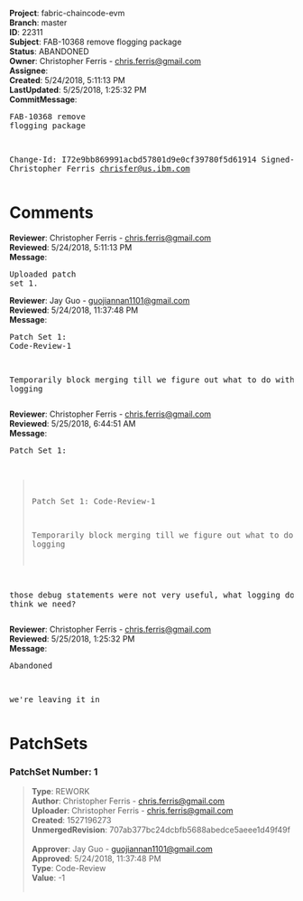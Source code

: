 <strong>Project</strong>: fabric-chaincode-evm<br><strong>Branch</strong>: master<br><strong>ID</strong>: 22311<br><strong>Subject</strong>: FAB-10368 remove flogging package<br><strong>Status</strong>: ABANDONED<br><strong>Owner</strong>: Christopher Ferris - chris.ferris@gmail.com<br><strong>Assignee</strong>:<br><strong>Created</strong>: 5/24/2018, 5:11:13 PM<br><strong>LastUpdated</strong>: 5/25/2018, 1:25:32 PM<br><strong>CommitMessage</strong>:<br><pre>FAB-10368 remove flogging package

Change-Id: I72e9bb869991acbd57801d9e0cf39780f5d61914
Signed-off-by: Christopher Ferris <chrisfer@us.ibm.com>
</pre><h1>Comments</h1><strong>Reviewer</strong>: Christopher Ferris - chris.ferris@gmail.com<br><strong>Reviewed</strong>: 5/24/2018, 5:11:13 PM<br><strong>Message</strong>: <pre>Uploaded patch set 1.</pre><strong>Reviewer</strong>: Jay Guo - guojiannan1101@gmail.com<br><strong>Reviewed</strong>: 5/24/2018, 11:37:48 PM<br><strong>Message</strong>: <pre>Patch Set 1: Code-Review-1

Temporarily block merging till we figure out what to do with evmscc logging</pre><strong>Reviewer</strong>: Christopher Ferris - chris.ferris@gmail.com<br><strong>Reviewed</strong>: 5/25/2018, 6:44:51 AM<br><strong>Message</strong>: <pre>Patch Set 1:

> Patch Set 1: Code-Review-1
> 
> Temporarily block merging till we figure out what to do with evmscc logging

those debug statements were not very useful, what logging do you think we need?</pre><strong>Reviewer</strong>: Christopher Ferris - chris.ferris@gmail.com<br><strong>Reviewed</strong>: 5/25/2018, 1:25:32 PM<br><strong>Message</strong>: <pre>Abandoned

we're leaving it in</pre><h1>PatchSets</h1><h3>PatchSet Number: 1</h3><blockquote><strong>Type</strong>: REWORK<br><strong>Author</strong>: Christopher Ferris - chris.ferris@gmail.com<br><strong>Uploader</strong>: Christopher Ferris - chris.ferris@gmail.com<br><strong>Created</strong>: 1527196273<br><strong>UnmergedRevision</strong>: 707ab377bc24dcbfb5688abedce5aeee1d49f49f<br><br><strong>Approver</strong>: Jay Guo - guojiannan1101@gmail.com<br><strong>Approved</strong>: 5/24/2018, 11:37:48 PM<br><strong>Type</strong>: Code-Review<br><strong>Value</strong>: -1<br><br></blockquote>